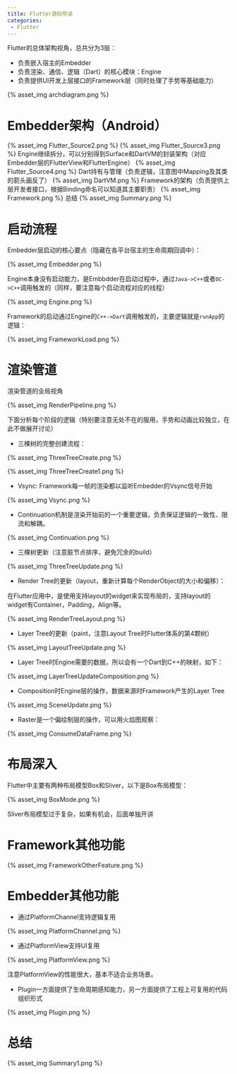```yaml
---
title: Flutter源码导读
categories:
 - Flutter
---
```

Flutter的总体架构视角，总共分为3层：
- 负责嵌入宿主的Embedder
- 负责渲染、通信、逻辑（Dart）的核心模块：Engine
- 负责提供UI开发上层接口的Framework层（同时处理了手势等基础能力）

{% asset_img archdiagram.png %}

# Embedder架构（Android）

{% asset_img Flutter_Source2.png %}
{% asset_img Flutter_Source3.png %}
Engine继续拆分，可以分别得到Surface和DartVM的封装架构（对应Embedder层的FlutterView和FlutterEngine）
{% asset_img Flutter_Source4.png %}
Dart持有与管理（负责逻辑，注意图中Mapping及其类的箭头画反了）
{% asset_img DartVM.png %}
Framework的架构（负责提供上层开发者接口，根据Binding命名可以知道其主要职责）
{% asset_img Framework.png %}
总结
{% asset_img Summary.png %}

# 启动流程

Embedder层启动的核心要点（隐藏在各平台宿主的生命周期回调中）：

{% asset_img Embedder.png %}

Engine本身没有启动能力，是Embbdder在启动过程中，通过`Java->C++`或者`OC->C++`调用触发的（同样，要注意每个启动流程对应的线程）

{% asset_img Engine.png %}

Framework的启动通过Engine的`C++->Dart`调用触发的，主要逻辑就是`runApp`的逻辑：

{% asset_img FrameworkLoad.png %}

# 渲染管道

渲染管道的全局视角

{% asset_img RenderPipeline.png %}

下面分析每个阶段的逻辑（特别要注意无处不在的服用，手势和动画比较独立，在此不做展开讨论）

- 三棵树的完整创建流程：

{% asset_img ThreeTreeCreate.png %}

{% asset_img ThreeTreeCreate1.png %}

- Vsync: Framework每一帧的渲染都以监听Embedder的Vsync信号开始

{% asset_img Vsync.png %}

- Continuation机制是渲染开始前的一个重要逻辑，负责保证逻辑的一致性、限流和解耦。

{% asset_img Continuation.png %}

- 三棵树更新（注意脏节点排序，避免冗余的build）

{% asset_img ThreeTreeUpdate.png %}

- Render Tree的更新（layout，重新计算每个RenderObject的大小和偏移）：

在Flutter应用中，是使用支持layout的widget来实现布局的，支持layout的widget有Container，Padding，Align等。

{% asset_img RenderTreeLayout.png %}

- Layer Tree的更新（paint，注意Layout Tree时Flutter体系的第4颗树）

{% asset_img LayoutTreeUpdate.png %}

- Layer Tree时Engine需要的数据，所以会有一个Dart到C++的映射，如下：

{% asset_img LayerTreeUpdateComposition.png %}

- Composition时Engine层的操作，数据来源时Framework产生的Layer Tree

{% asset_img SceneUpdate.png %}

- Raster是一个偏绘制层的操作，可以用火焰图观察：

{% asset_img ConsumeDataFrame.png %}

# 布局深入

Flutter中主要有两种布局模型Box和Sliver，以下是Box布局模型：

{% asset_img BoxMode.png %}

Sliver布局模型过于复杂，如果有机会，后面单独开讲

# Framework其他功能

{% asset_img FrameworkOtherFeature.png %}

# Embedder其他功能

- 通过PlatformChannel支持逻辑复用

{% asset_img PlatformChannel.png %}

- 通过PlatformView支持UI复用

{% asset_img PlatformView.png %}

注意PlatformView的性能很大，基本不适合业务场景。

- Plugin一方面提供了生命周期感知能力，另一方面提供了工程上可复用的代码组织形式

{% asset_img Plugin.png %}

# 总结

{% asset_img Summary1.png %}
